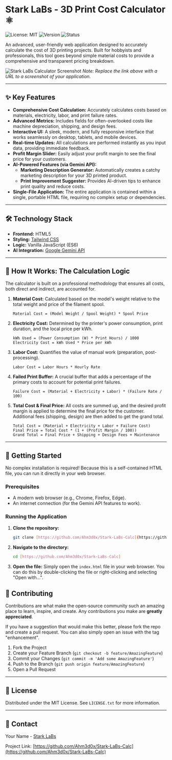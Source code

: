 # Stark LaBs - 3D Print Cost Calculator ⚛️

![License: MIT](https://img.shields.io/badge/License-MIT-yellow.svg)
![Version](https://img.shields.io/badge/version-1.1.0-blue.svg)
![Status](https://img.shields.io/badge/status-active-success.svg)

An advanced, user-friendly web application designed to accurately calculate the cost of 3D printing projects. Built for hobbyists and professionals, this tool goes beyond simple material costs to provide a comprehensive and transparent pricing breakdown.

![Stark LaBs Calculator Screenshot](https://i.imgur.com/YOUR_SCREENSHOT_URL.png) 
*Note: Replace the link above with a URL to a screenshot of your application.*

---

## ✨ Key Features

* **Comprehensive Cost Calculation:** Accurately calculates costs based on materials, electricity, labor, and print failure rates.
* **Advanced Metrics:** Includes fields for often-overlooked costs like machine depreciation, shipping, and design fees.
* **Interactive UI:** A sleek, modern, and fully responsive interface that works seamlessly on desktop, tablets, and mobile devices.
* **Real-time Updates:** All calculations are performed instantly as you input data, providing immediate feedback.
* **Profit Margin Slider:** Easily adjust your profit margin to see the final price for your customers.
* **AI-Powered Features (via Gemini API):**
    * **Marketing Description Generator:** Automatically creates a catchy marketing description for your 3D printed product.
    * **Print Improvement Suggester:** Provides AI-driven tips to enhance print quality and reduce costs.
* **Single-File Application:** The entire application is contained within a single, portable HTML file, requiring no complex setup or dependencies.

---

## 🛠️ Technology Stack

* **Frontend:** HTML5
* **Styling:** [Tailwind CSS](https://tailwindcss.com/)
* **Logic:** Vanilla JavaScript (ES6)
* **AI Integration:** [Google Gemini API](https://ai.google.dev/)

---

## 🧮 How It Works: The Calculation Logic

The calculator is built on a professional methodology that ensures all costs, both direct and indirect, are accounted for.

1.  **Material Cost:** Calculated based on the model's weight relative to the total weight and price of the filament spool.
    ```
    Material Cost = (Model Weight / Spool Weight) * Spool Price
    ```
2.  **Electricity Cost:** Determined by the printer's power consumption, print duration, and the local price per kWh.
    ```
    kWh Used = (Power Consumption (W) * Print Hours) / 1000
    Electricity Cost = kWh Used * Price per kWh
    ```
3.  **Labor Cost:** Quantifies the value of manual work (preparation, post-processing).
    ```
    Labor Cost = Labor Hours * Hourly Rate
    ```
4.  **Failed Print Buffer:** A crucial buffer that adds a percentage of the primary costs to account for potential print failures.
    ```
    Failure Cost = (Material + Electricity + Labor) * (Failure Rate / 100)
    ```
5.  **Total Cost & Final Price:** All costs are summed up, and the desired profit margin is applied to determine the final price for the customer. Additional fees (shipping, design) are then added to get the grand total.
    ```
    Total Cost = (Material + Electricity + Labor + Failure Cost)
    Final Price = Total Cost * (1 + (Profit Margin / 100))
    Grand Total = Final Price + Shipping + Design Fees + Maintenance
    ```

---

## 🚀 Getting Started

No complex installation is required! Because this is a self-contained HTML file, you can run it directly in your web browser.

### Prerequisites

* A modern web browser (e.g., Chrome, Firefox, Edge).
* An internet connection (for the Gemini API features to work).

### Running the Application

1.  **Clone the repository:**
    ```bash
    git clone [https://github.com/Ahm3d0x/Stark-LaBs-Calc](https://github.com/Ahm3d0x/Stark-LaBs-Calc)
    ```
2.  **Navigate to the directory:**
    ```bash
    cd [https://github.com/Ahm3d0x/Stark-LaBs-Calc]
    ```
3.  **Open the file:**
    Simply open the `index.html` file in your web browser. You can do this by double-clicking the file or right-clicking and selecting "Open with...".


## 🤝 Contributing

Contributions are what make the open-source community such an amazing place to learn, inspire, and create. Any contributions you make are **greatly appreciated**.

If you have a suggestion that would make this better, please fork the repo and create a pull request. You can also simply open an issue with the tag "enhancement".

1.  Fork the Project
2.  Create your Feature Branch (`git checkout -b feature/AmazingFeature`)
3.  Commit your Changes (`git commit -m 'Add some AmazingFeature'`)
4.  Push to the Branch (`git push origin feature/AmazingFeature`)
5.  Open a Pull Request

---

## 📜 License

Distributed under the MIT License. See `LICENSE.txt` for more information.

---

## 📧 Contact

Your Name - [Stark LaBs](3d.stark.labs@gmail.com) 

Project Link: [https://github.com/Ahm3d0x/Stark-LaBs-Calc](https://github.com/Ahm3d0x/Stark-LaBs-Calc)
